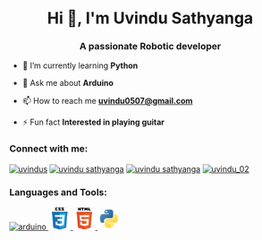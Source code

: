 <h1 align="center">Hi 👋, I'm Uvindu Sathyanga</h1>
<h3 align="center">A passionate Robotic developer</h3>

- 🌱 I’m currently learning **Python**

- 💬 Ask me about **Arduino**

- 📫 How to reach me **uvindu0507@gmail.com**

- ⚡ Fun fact **Interested in playing guitar**

<h3 align="left">Connect with me:</h3>
<p align="left">
<a href="https://twitter.com/uvindus" target="blank"><img align="center" src="https://raw.githubusercontent.com/rahuldkjain/github-profile-readme-generator/master/src/images/icons/Social/twitter.svg" alt="uvindus" height="30" width="40" /></a>
<a href="https://linkedin.com/in/uvindu sathyanga" target="blank"><img align="center" src="https://raw.githubusercontent.com/rahuldkjain/github-profile-readme-generator/master/src/images/icons/Social/linked-in-alt.svg" alt="uvindu sathyanga" height="30" width="40" /></a>
<a href="https://fb.com/uvindu sathyanga" target="blank"><img align="center" src="https://raw.githubusercontent.com/rahuldkjain/github-profile-readme-generator/master/src/images/icons/Social/facebook.svg" alt="uvindu sathyanga" height="30" width="40" /></a>
<a href="https://instagram.com/uvindu_02" target="blank"><img align="center" src="https://raw.githubusercontent.com/rahuldkjain/github-profile-readme-generator/master/src/images/icons/Social/instagram.svg" alt="uvindu_02" height="30" width="40" /></a>
</p>

<h3 align="left">Languages and Tools:</h3>
<p align="left"> <a href="https://www.arduino.cc/" target="_blank" rel="noreferrer"> <img src="https://cdn.worldvectorlogo.com/logos/arduino-1.svg" alt="arduino" width="40" height="40"/> </a> <a href="https://www.w3schools.com/css/" target="_blank" rel="noreferrer"> <img src="https://raw.githubusercontent.com/devicons/devicon/master/icons/css3/css3-original-wordmark.svg" alt="css3" width="40" height="40"/> </a> <a href="https://www.w3.org/html/" target="_blank" rel="noreferrer"> <img src="https://raw.githubusercontent.com/devicons/devicon/master/icons/html5/html5-original-wordmark.svg" alt="html5" width="40" height="40"/> </a> <a href="https://www.python.org" target="_blank" rel="noreferrer"> <img src="https://raw.githubusercontent.com/devicons/devicon/master/icons/python/python-original.svg" alt="python" width="40" height="40"/> </a> </p>
